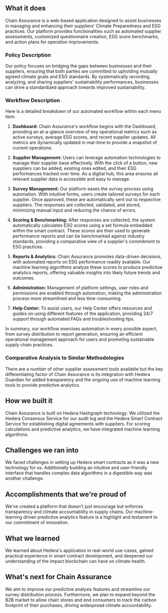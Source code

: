 ## What it does

Chain Assurance is a web-based application designed to assist businesses in managing and enhancing their suppliers' Climate Preparedness and ESG practices. Our platform provides functionalities such as automated supplier assessments, customized questionnaire creation, ESG score benchmarks, and action plans for operation improvements.

### Policy Description

Our policy focuses on bridging the gaps between businesses and their suppliers, ensuring that both parties are committed to upholding mutually agreed climate goals and ESG standards. By systematically recording, analyzing, and sharing suppliers' sustainability performances, businesses can drive a standardized approach towards improved sustainability.

### Workflow Description

Here is a detailed breakdown of our automated workflow within each menu item:

1. **Dashboard:** Chain Assurance's workflow begins with the Dashboard, providing an at-a-glance overview of key operational metrics such as active surveys, average ESG scores, and recent supplier updates. All metrics are dynamically updated in real-time to provide a snapshot of current operations.

2. **Supplier Management:** Users can leverage automation technologies to manage their supplier base effectively. With the click of a button, new suppliers can be added, existing ones edited, and their ESG performances tracked over time. As a digital hub, this area ensures all relevant supplier data is accessible and easy to manage.

3. **Survey Management:** Our platform eases the survey process using automation. With intuitive forms, users create tailored surveys for each supplier. Once approved, these are automatically sent out to respective suppliers. The responses are collected, validated, and stored, minimizing manual input and reducing the chance of errors.

4. **Scoring & Benchmarking:** After responses are collected, the system automatically calculates ESG scores using a set formula embedded within the smart contract. These scores are then used to generate performance reports and can be benchmarked against industry standards, providing a comparative view of a supplier's commitment to ESG practices.

5. **Reports & Analytics:** Chain Assurance promotes data-driven decisions, with automated reports on ESG performance readily available. Our machine learning algorithms analyze these scores to produce predictive analytics reports, offering valuable insights into likely future trends and outcomes.

6. **Administration:** Management of platform settings, user roles and permissions are enabled through automation, making the administration process more streamlined and less time-consuming.

7. **Help Center:** To assist users, our Help Center offers resources and guides on using different features of the application, providing 24/7 support through automated FAQs and troubleshooting tips. 

In summary, our workflow exercises automation in every possible aspect, from survey distribution to report generation, ensuring an efficient operational management approach for users and promoting sustainable supply chain practices.

### Comparative Analysis to Similar Methodologies

There are a number of other supplier assessment tools available but the key differentiating factor of Chain Assurance is its integration with Hedera Guardian for added transparency and the ongoing use of machine learning tools to provide predictive analytics. 

## How we built it

Chain Assurance is built on Hedera Hashgraph technology. We utilized the Hedera Consensus Service for our audit log and the Hedera Smart Contract Service for establishing digital agreements with suppliers. For scoring calculations and predictive analytics, we have integrated machine learning algorithms.

## Challenges we ran into

We faced challenges in setting up Hedera smart contracts as it was a new technology for us. Additionally building an intuitive and user-friendly interface that handles complex data algorithms in a digestible way was another challenge.

## Accomplishments that we're proud of

We've created a platform that doesn't just encourage but enforces transparency and climate accountability in supply chains. Our machine-learning driven predictive analytics feature is a highlight and testament to our commitment of innovation.
 
## What we learned

We learned about Hedera's application in real-world use-cases, gained practical experience in smart contract development, and deepened our understanding of the impact blockchain can have on climate health.

## What's next for Chain Assurance

We aim to improve our predictive analysis features and streamline our survey distribution process. Furthermore, we plan to expand beyond the B2B market to allow chain stores and end consumers to track the carbon footprint of their purchases, driving widespread climate accountability. 
